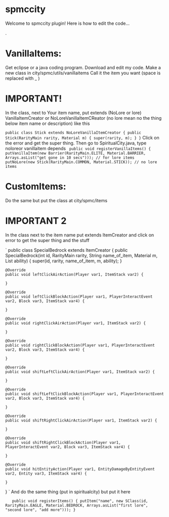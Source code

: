 # spmccity
Welcome to spmccity plugin!
Here is how to edit the code...

.
# VanillaItems:
Get eclipse or a java coding program.
Download and edit my code.
Make a new class in city/spmc/utils/vanillaitems
Call it the item you want (space is replaced with _ )
# IMPORTANT!
In the class, next to Your item name, put extends (NoLore or lore) VanillaItemCreator or NoLoreVanillaItemCReator (no lore mean no the thing below item name or description)
like this

`public class Stick extends NoLoreVanillaItemCreator {
    public Stick(RarityMain rarity, Material m) {
        super(rarity, m);
    }
}`
Click on the error and get the super thing.
Then go to SpiritualCity.java, 
type noloreor vanillaitem depends
` public void registerVanillaItems() {
        putVanillaItem(new Barrier(RarityMain.ELITE, Material.BARRIER, Arrays.asList("get gone in 10 secs"))); // for lore items
        putNoLore(new Stick(RarityMain.COMMON, Material.STICK)); // no lore items`
# CustomItems:
Do the same but put the class at city/spmc/items
# IMPORTANT 2
In the class next to the item name put extends ItemCreator and click on error to get the super thing and the stuff

` public class SpecialBedrock extends ItemCreator {
    public SpecialBedrock(int id, RarityMain rarity, String name_of_item, Material m, List ability) {
        super(id, rarity, name_of_item, m, ability);
    }

    @Override
    public void leftClickAirAction(Player var1, ItemStack var2) {

    }

    @Override
    public void leftClickBlockAction(Player var1, PlayerInteractEvent var2, Block var3, ItemStack var4) {

    }

    @Override
    public void rightClickAirAction(Player var1, ItemStack var2) {

    }

    @Override
    public void rightClickBlockAction(Player var1, PlayerInteractEvent var2, Block var3, ItemStack var4) {

    }

    @Override
    public void shiftLeftClickAirAction(Player var1, ItemStack var2) {

    }

    @Override
    public void shiftLeftClickBlockAction(Player var1, PlayerInteractEvent var2, Block var3, ItemStack var4) {

    }

    @Override
    public void shiftRightClickAirAction(Player var1, ItemStack var2) {

    }

    @Override
    public void shiftRightClickBlockAction(Player var1, PlayerInteractEvent var2, Block var3, ItemStack var4) {

    }

    @Override
    public void hitEntityAction(Player var1, EntityDamageByEntityEvent var2, Entity var3, ItemStack var4) {

    }
}
`
And do the same thing (put in spiritualcity)
but put it here

`   public void registerItems() {
      putItem("name", new SClass(id, RarityMain.EAGLE, Material.BEDROCK, Arrays.asList("first lore", "second lore", "add more")));
    }`
